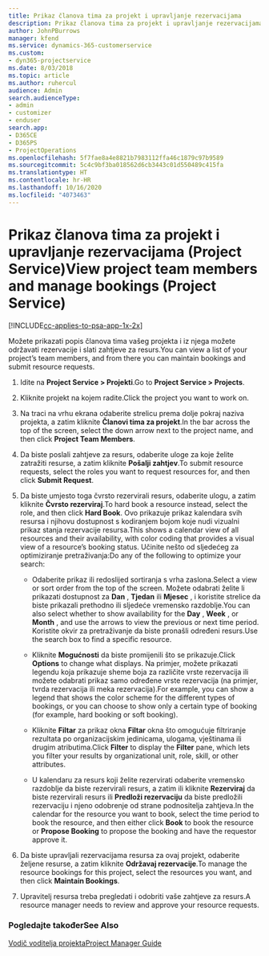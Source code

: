 ```yaml
---
title: Prikaz članova tima za projekt i upravljanje rezervacijama
description: Prikaz članova tima za projekt i upravljanje rezervacijama u programu Project Service
author: JohnPBurrows
manager: kfend
ms.service: dynamics-365-customerservice
ms.custom:
- dyn365-projectservice
ms.date: 8/03/2018
ms.topic: article
ms.author: ruhercul
audience: Admin
search.audienceType:
- admin
- customizer
- enduser
search.app:
- D365CE
- D365PS
- ProjectOperations
ms.openlocfilehash: 5f7fae8a4e8821b7983112ffa46c1879c97b9589
ms.sourcegitcommit: 5c4c9bf3ba018562d6cb3443c01d550489c415fa
ms.translationtype: HT
ms.contentlocale: hr-HR
ms.lasthandoff: 10/16/2020
ms.locfileid: "4073463"
---
```

# <a name="view-project-team-members-and-manage-bookings-project-service"></a><span data-ttu-id="4cd5b-103">Prikaz članova tima za projekt i upravljanje rezervacijama (Project Service)</span><span class="sxs-lookup"><span data-stu-id="4cd5b-103">View project team members and manage bookings (Project Service)</span></span>

[!INCLUDE[cc-applies-to-psa-app-1x-2x](../includes/cc-applies-to-psa-app-1x-2x.md)]

<span data-ttu-id="4cd5b-104">Možete prikazati popis članova tima vašeg projekta i iz njega možete održavati rezervacije i slati zahtjeve za resurs.</span><span class="sxs-lookup"><span data-stu-id="4cd5b-104">You can view a list of your project’s team members, and from there you can maintain bookings and submit resource requests.</span></span>  
  
1.  <span data-ttu-id="4cd5b-105">Idite na **Project Service > Projekti**.</span><span class="sxs-lookup"><span data-stu-id="4cd5b-105">Go to **Project Service > Projects**.</span></span>  
  
2.  <span data-ttu-id="4cd5b-106">Kliknite projekt na kojem radite.</span><span class="sxs-lookup"><span data-stu-id="4cd5b-106">Click the project you want to work on.</span></span>  
  
3.  <span data-ttu-id="4cd5b-107">Na traci na vrhu ekrana odaberite strelicu prema dolje pokraj naziva projekta, a zatim kliknite **Članovi tima za projekt**.</span><span class="sxs-lookup"><span data-stu-id="4cd5b-107">In the bar across the top of the screen, select the down arrow next to the project name, and then click **Project Team Members**.</span></span>  
  
4.  <span data-ttu-id="4cd5b-108">Da biste poslali zahtjeve za resurs, odaberite uloge za koje želite zatražiti resurse, a zatim kliknite **Pošalji zahtjev**.</span><span class="sxs-lookup"><span data-stu-id="4cd5b-108">To submit resource requests, select the roles you want to request resources for, and then click **Submit Request**.</span></span>  
  
5.  <span data-ttu-id="4cd5b-109">Da biste umjesto toga čvrsto rezervirali resurs, odaberite ulogu, a zatim kliknite **Čvrsto rezerviraj**.</span><span class="sxs-lookup"><span data-stu-id="4cd5b-109">To hard book a resource instead, select the role, and then click **Hard Book**.</span></span> <span data-ttu-id="4cd5b-110">Ovo prikazuje prikaz kalendara svih resursa i njihovu dostupnost s kodiranjem bojom koje nudi vizualni prikaz stanja rezervacije resursa.</span><span class="sxs-lookup"><span data-stu-id="4cd5b-110">This shows a calendar view of all resources and their availability, with color coding that provides a visual view of a resource’s booking status.</span></span> <span data-ttu-id="4cd5b-111">Učinite nešto od sljedećeg za optimiziranje pretraživanja:</span><span class="sxs-lookup"><span data-stu-id="4cd5b-111">Do any of the following to optimize your search:</span></span>  
  
    -   <span data-ttu-id="4cd5b-112">Odaberite prikaz ili redoslijed sortiranja s vrha zaslona.</span><span class="sxs-lookup"><span data-stu-id="4cd5b-112">Select a view or sort order from the top of the screen.</span></span> <span data-ttu-id="4cd5b-113">Možete odabrati želite li prikazati dostupnost za **Dan** , **Tjedan** ili **Mjesec** , i koristite strelice da biste prikazali prethodno ili sljedeće vremensko razdoblje.</span><span class="sxs-lookup"><span data-stu-id="4cd5b-113">You can also select whether to show availability for the **Day** , **Week** , or **Month** , and use the arrows to view the previous or next time period.</span></span> <span data-ttu-id="4cd5b-114">Koristite okvir za pretraživanje da biste pronašli određeni resurs.</span><span class="sxs-lookup"><span data-stu-id="4cd5b-114">Use the search box to find a specific resource.</span></span>  
  
    -   <span data-ttu-id="4cd5b-115">Kliknite **Mogućnosti** da biste promijenili što se prikazuje.</span><span class="sxs-lookup"><span data-stu-id="4cd5b-115">Click **Options** to change what displays.</span></span> <span data-ttu-id="4cd5b-116">Na primjer, možete prikazati legendu koja prikazuje sheme boja za različite vrste rezervacija ili možete odabrati prikaz samo određene vrste rezervacija (na primjer, tvrda rezervacija ili meka rezervacija).</span><span class="sxs-lookup"><span data-stu-id="4cd5b-116">For example, you can show a legend that shows the color scheme for the different types of bookings, or you can choose to show only a certain type of booking (for example, hard booking or soft booking).</span></span>  
  
    -   <span data-ttu-id="4cd5b-117">Kliknite **Filtar** za prikaz okna **Filtar** okna što omogućuje filtriranje rezultata po organizacijskim jedinicama, ulogama, vještinama ili drugim atributima.</span><span class="sxs-lookup"><span data-stu-id="4cd5b-117">Click **Filter** to display the **Filter** pane, which lets you filter your results by organizational unit, role, skill, or other attributes.</span></span>  
  
    -   <span data-ttu-id="4cd5b-118">U kalendaru za resurs koji želite rezervirati odaberite vremensko razdoblje da biste rezervirali resurs, a zatim ili kliknite **Rezerviraj** da biste rezervirali resurs ili **Predloži rezervaciju** da biste predložili rezervaciju i njeno odobrenje od strane podnositelja zahtjeva.</span><span class="sxs-lookup"><span data-stu-id="4cd5b-118">In the calendar for the resource you want to book, select the time period to book the resource, and then either click **Book** to book the resource or **Propose Booking** to propose the booking and have the requestor approve it.</span></span>  
  
6.  <span data-ttu-id="4cd5b-119">Da biste upravljali rezervacijama resursa za ovaj projekt, odaberite željene resurse, a zatim kliknite **Održavaj rezervacije**.</span><span class="sxs-lookup"><span data-stu-id="4cd5b-119">To manage the resource bookings for this project, select the resources you want, and then click **Maintain Bookings**.</span></span>  
  
7.  <span data-ttu-id="4cd5b-120">Upravitelj resursa treba pregledati i odobriti vaše zahtjeve za resurs.</span><span class="sxs-lookup"><span data-stu-id="4cd5b-120">A resource manager needs to review and approve your resource requests.</span></span>  
  
### <a name="see-also"></a><span data-ttu-id="4cd5b-121">Pogledajte također</span><span class="sxs-lookup"><span data-stu-id="4cd5b-121">See Also</span></span>  
 [<span data-ttu-id="4cd5b-122">Vodič voditelja projekta</span><span class="sxs-lookup"><span data-stu-id="4cd5b-122">Project Manager Guide</span></span>](../psa/project-manager-guide.md)
